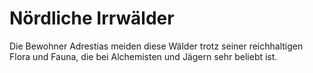 # Nördliche Irrwälder

Die Bewohner Adrestias meiden diese Wälder trotz seiner reichhaltigen Flora und Fauna, die bei Alchemisten und Jägern
sehr beliebt ist.


